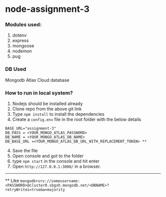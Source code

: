 # node-assignment-3

### Modules used: 
1. dotenv
2. express
3. mongoose
4. nodemon
5. pug

### DB Used
Mongodb Atlas Cloud database

### How to run in local system?

1. Nodejs should be installed already
2. Clone repo from the above git link
3. Type ```npm install``` to install the dependencies
4. Create a ```config.env``` file in the root folder with the below details
```
BASE_URL="assignment-3"
DB_PASS = <YOUR_MONGO_ATLAS_PASSWORD>
DB_NAME = <YOUR_MONGO_ATLAS_DB_NAME>
DB_BASE_URL =<YOUR_MONGO_ATLAS_DB_URL_WITH_REPLACEMENT_TOKEN> **
```
4. Save the file
5. Open console and got to the folder
6. type ```npm start``` in the console and hit enter
7. Open ```http://127.0.0.1:3000/``` in a browser.

---
** Like ```mongodb+srv://someusername:<PASSWORD>@cluster0.sbgxh.mongodb.net/<DBNAME>?retryWrites=true&w=majority```
